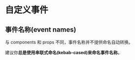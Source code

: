 # 自定义事件

## 事件名称(event names)

与 components 和 props 不同，事件名称并不提供命名自动转换。

建议你**总是使用串联式命名(kebab-cased)来命名事件名称**。
